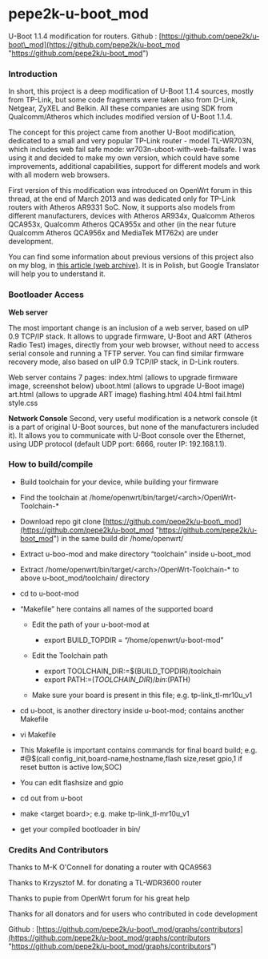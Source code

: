 # pepe2k-u-boot\_mod

U-Boot 1.1.4 modification for routers. Github : [https://github.com/pepe2k/u-boot\_mod](https://github.com/pepe2k/u-boot_mod "https://github.com/pepe2k/u-boot_mod")

### Introduction

In short, this project is a deep modification of U-Boot 1.1.4 sources, mostly from TP-Link, but some code fragments were taken also from D-Link, Netgear, ZyXEL and Belkin. All these companies are using SDK from Qualcomm/Atheros which includes modified version of U-Boot 1.1.4.

The concept for this project came from another U-Boot modification, dedicated to a small and very popular TP-Link router - model TL-WR703N, which includes web fail safe mode: wr703n-uboot-with-web-failsafe. I was using it and decided to make my own version, which could have some improvements, additional capabilities, support for different models and work with all modern web browsers.

First version of this modification was introduced on OpenWrt forum in this thread, at the end of March 2013 and was dedicated only for TP-Link routers with Atheros AR9331 SoC. Now, it supports also models from different manufacturers, devices with Atheros AR934x, Qualcomm Atheros QCA953x, Qualcomm Atheros QCA955x and other (in the near future Qualcomm Atheros QCA956x and MediaTek MT762x) are under development.

You can find some information about previous versions of this project also on my blog, in [this article (web archive)](https://web.archive.org/web/20210731175218/http://www.tech-blog.pl/2013/03/29/zmodyfikowany-u-boot-dla-routerow-tp-link-z-atheros-ar9331-z-trybem-aktualizacji-oprogramowania-przez-www-i-konsola-sieciowa-netconsole/ "https://web.archive.org/web/20210731175218/http://www.tech-blog.pl/2013/03/29/zmodyfikowany-u-boot-dla-routerow-tp-link-z-atheros-ar9331-z-trybem-aktualizacji-oprogramowania-przez-www-i-konsola-sieciowa-netconsole/"). It is in Polish, but Google Translator will help you to understand it.

### Bootloader Access

**Web server**

The most important change is an inclusion of a web server, based on uIP 0.9 TCP/IP stack. It allows to upgrade firmware, U-Boot and ART (Atheros Radio Test) images, directly from your web browser, without need to access serial console and running a TFTP server. You can find similar firmware recovery mode, also based on uIP 0.9 TCP/IP stack, in D-Link routers.

Web server contains 7 pages: index.html (allows to upgrade firmware image, screenshot below) uboot.html (allows to upgrade U-Boot image) art.html (allows to upgrade ART image) flashing.html 404.html fail.html style.css

**Network Console** Second, very useful modification is a network console (it is a part of original U-Boot sources, but none of the manufacturers included it). It allows you to communicate with U-Boot console over the Ethernet, using UDP protocol (default UDP port: 6666, router IP: 192.168.1.1).

### How to build/compile

- Build toolchain for your device, while building your firmware
- Find the toolchain at /home/openwrt/bin/target/&lt;arch&gt;/OpenWrt-Toolchain-*
- Download repo git clone [https://github.com/pepe2k/u-boot\_mod](https://github.com/pepe2k/u-boot_mod "https://github.com/pepe2k/u-boot_mod") in the same build dir /home/openwrt/
- Extract u-boo-mod and make directory “toolchain” inside u-boot\_mod
- Extract /home/openwrt/bin/target/&lt;arch&gt;/OpenWrt-Toolchain-* to above u-boot\_mod/toolchain/ directory
- cd to u-boot-mod
- “Makefile” here contains all names of the supported board
  
  - Edit the path of your u-boot-mod at
    
    - export BUILD\_TOPDIR = “/home/openwrt/u-boot-mod”
  - Edit the Toolchain path
    
    - export TOOLCHAIN\_DIR:=$(BUILD\_TOPDIR)/toolchain
    - export PATH:=$(TOOLCHAIN\_DIR)/bin:$(PATH)
  - Make sure your board is present in this file; e.g. tp-link\_tl-mr10u\_v1
- cd u-boot, is another directory inside u-boot-mod; contains another Makefile
- vi Makefile
- This Makefile is important contains commands for final board build; e.g. #@$(call config\_init,board-name,hostname,flash size,reset gpio,1 if reset button is active low,SOC)
- You can edit flashsize and gpio
- cd out from u-boot
- make &lt;target board&gt;; e.g. make tp-link\_tl-mr10u\_v1
- get your compiled bootloader in bin/

### Credits And Contributors

Thanks to M-K O'Connell for donating a router with QCA9563

Thanks to Krzysztof M. for donating a TL-WDR3600 router

Thanks to pupie from OpenWrt forum for his great help

Thanks for all donators and for users who contributed in code development

Github : [https://github.com/pepe2k/u-boot\_mod/graphs/contributors](https://github.com/pepe2k/u-boot_mod/graphs/contributors "https://github.com/pepe2k/u-boot_mod/graphs/contributors")
